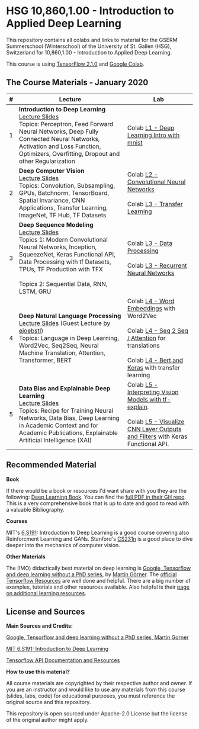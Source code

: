 # HSG 10,860,1.00 - Introduction to Applied Deep Learning

This repository contains all colabs and links to material for the GSERM Summerschool (Winterschool) of the University of St. Gallen (HSG), Switzerland for 10,860,1.00 - Introduction to Applied Deep Learning.

This course is using [TensorFlow 2.1.0](https://www.tensorflow.org/) and [Google Colab](https://colab.research.google.com/).

## The Course Materials - January 2020

| # | Lecture | Lab |
| --- | --- | --- |
| 1 | **Introduction to Deep Learning** <br> [Lecture Slides](https://docs.google.com/presentation/d/1Uanfl1Y8qOTRXVimUkK__IgL54x1FCfk6HU_qGNCLzI/edit?usp=sharing) <br> Topics: Perceptron, Feed Forward Neural Networks, Deep Fully Connected Neural Networks, Activation and Loss Function, Optimizers, Overfitting, Dropout and other Regularization | Colab [L1 - Deep Learning Intro with mnist](https://colab.research.google.com/github/pA1nD/course-deep-learning/blob/master/L1_Deep_Learning_Intro.ipynb) |
| 2 | **Deep Computer Vision** <br> [Lecture Slides](https://docs.google.com/presentation/d/1V3VK6D_5TS3jUhOh_eiAZni4RcZoYT88chDjqDtNta4/edit#slide=id.g6d193c6e07_0_51) <br> Topics: Convolution, Subsampling, GPUs, Batchnorm, TensorBoard, Spatial Invariance, CNN Applications, Transfer Learning, ImageNet, TF Hub, TF Datasets | Colab [L2 - Convolutional Neural Networks](https://colab.research.google.com/github/pA1nD/course-deep-learning/blob/master/L2_Convolutional_Neural_Networks_v2.ipynb) <br><br> Colab [L3 - Transfer Learning](https://colab.research.google.com/github/pA1nD/course-deep-learning/blob/master/L3_Transfer_Learning.ipynb) |
| 3 | **Deep Sequence Modeling** <br> [Lecture Slides](https://docs.google.com/presentation/d/1csQk968JfM915ouHxUc2VtiHTaUh87XYRCKpZsqH7_Y/edit?usp=sharing) <br> Topics 1: Modern Convolutional Neural Networks, Inception, SqueezeNet, Keras Functional API, Data Processing with tf Datasets, TPUs, TF Production with TFX <br><br> Topics 2: Sequential Data, RNN, LSTM, GRU | Colab [L3 - Data Processing](https://colab.research.google.com/github/pA1nD/course-deep-learning/blob/master/L3_Data_Processing.ipynb) <br><br> Colab [L3 - Recurrent Neural Networks](https://colab.research.google.com/github/pA1nD/course-deep-learning/blob/master/L4_Recurrent_Neural_Networks.ipynb) |
| 4 | **Deep Natural Language Processing** <br> [Lecture Slides](https://docs.google.com/presentation/d/1T5J_mH5JiNKcdaGRY9RV2tW0YS_jtxFIcpIltc25Zp8/edit) (Guest Lecture [by ejoebstl](https://github.com/ejoebstl))<br> Topics: Language in Deep Learning, Word2Vec, Seq2Seq, Neural Machine Translation, Attention, Transformer, BERT | Colab [L4 - Word Embeddings](https://colab.research.google.com/drive/1cuXdxYepBOPcsOgbOpiYWN4Zxm9Q5eSk) with Word2Vec <br><br> Colab [L4 - Seq 2 Seq / Attention](https://colab.research.google.com/drive/1PFBBXYc76Vw158uLTWg5FYNPo_pHp7cr) for translations<br><br>Colab [L4 - Bert and Keras](https://colab.research.google.com/drive/1YLfvycRvLh2leLBZV19OgS52_tt0mZZX) with transfer learning |
| 5 | **Data Bias and Explainable Deep Learning** <br> [Lecture Slides](https://docs.google.com/presentation/d/1ASNzGLIREXHOcs4yEG9rp0Qh8sIK5F8YDgkimdx-wJU/edit?usp=sharing) <br> Topics: Recipe for Training Neural Networks, Data Bias, Deep Learning in Academic Context and for Academic Publications, Explainable Artificial Intelligence (XAI) | Colab [L5 - Interpreting Vision Models with tf-explain](https://colab.research.google.com/github/pA1nD/course-deep-learning/blob/master/L5_Interpreting_Vision_Models_with_tf_explain.ipynb).<br><br> Colab [L5 - Visualize CNN Layer Outputs and Filters](https://colab.research.google.com/github/pA1nD/course-deep-learning/blob/master/L5_Visualize_CNN_Layer_Outputs_and_Filters.ipynb) with Keras Functional API. |

## Recommended Material

**Book**

If there would be a book or resources I'd want share with you they are the following:
[Deep Learning Book](http://www.deeplearningbook.org/). You can find the [full PDF in their GH repo](https://github.com/janishar/mit-deep-learning-book-pdf/blob/master/complete-book-pdf/deeplearningbook.pdf). This is a very comprehensive book that is up to date and good to read with a valuable Bibliography.

**Courses**

MIT's [6.S191](http://introtodeeplearning.com/): Introduction to Deep Learning is a good course covering also Reinforcment Learning and GANs.
Stanford's [CS231n](https://cs231n.github.io/) is a good place to dive deeper into the mechanics of computer vision.

**Other Materials**

The (IMO) didactically best material on deep learning is [Google, Tensorflow and deep learning without a PhD series](https://github.com/GoogleCloudPlatform/tensorflow-without-a-phd), by [Martin Görner](https://twitter.com/martin_gorner). 
The [official Tensorflow Resources](https://www.tensorflow.org/overview) are well done and helpful. There are a big number of examples, tutorials and other resources available. Also helpful is their [page on additional learning resources](https://www.tensorflow.org/resources/learn-ml).

## License and Sources

**Main Sources and Credits:**

[Google, Tensorflow and deep learning without a PhD series, Martin Gorner](https://github.com/GoogleCloudPlatform/tensorflow-without-a-phd)

[MIT 6.S191: Introduction to Deep Learning](http://introtodeeplearning.com)

[Tensorflow API Documentation and Resources](http://www.tensorflow.org)

**How to use this material?**

All course materials are copyrighted by their respective author and owner. If you are an instructor and would like to use any materials from this course (slides, labs, code) for educational purposes, you must reference the original source and this repository.

This repository is open sourced under Apache-2.0 License but the license of the original author might apply.
